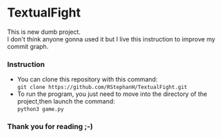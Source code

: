 # TextualFight
This is new dumb project.  
I don't think anyone gonna used it but I live this instruction to improve my commit graph.  
### Instruction 
- You can clone this repository with this command:  
`git clone https://github.com/RStephanH/TextualFight.git`  
- To run the program, you just need to move into the directory of the project,then launch the command:  
`python3 game.py`  

### Thank you for reading ;-)